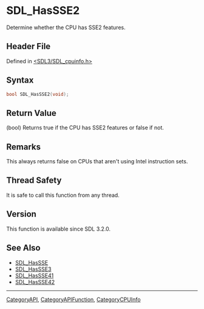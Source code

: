 # SDL_HasSSE2

Determine whether the CPU has SSE2 features.

## Header File

Defined in [<SDL3/SDL_cpuinfo.h>](https://github.com/libsdl-org/SDL/blob/main/include/SDL3/SDL_cpuinfo.h)

## Syntax

```c
bool SDL_HasSSE2(void);
```

## Return Value

(bool) Returns true if the CPU has SSE2 features or false if not.

## Remarks

This always returns false on CPUs that aren't using Intel instruction sets.

## Thread Safety

It is safe to call this function from any thread.

## Version

This function is available since SDL 3.2.0.

## See Also

- [SDL_HasSSE](SDL_HasSSE)
- [SDL_HasSSE3](SDL_HasSSE3)
- [SDL_HasSSE41](SDL_HasSSE41)
- [SDL_HasSSE42](SDL_HasSSE42)






----
[CategoryAPI](CategoryAPI), [CategoryAPIFunction](CategoryAPIFunction), [CategoryCPUInfo](CategoryCPUInfo)

